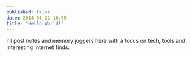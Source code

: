 ```yaml
---
published: false
date: 2014-01-22 16:55
title: "Hello World!"
---
```


I'll post notes and memory joggers here with a focus on tech, tools and interesting Internet finds.


